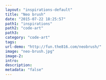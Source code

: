 ```yaml
---
layout: "inspirations-default"
title: "Neo brush"
date: "2015-07-22 18:25:57"
path1: "inspirations"
path2: "code-art"
path3:
category: "code-art"
tags:
url-demo: "http://fun.the816.com/neobrush/"
image: "neo-brush.jpg"
image-2:
intro:
description:
metadata: "false"
---
```


